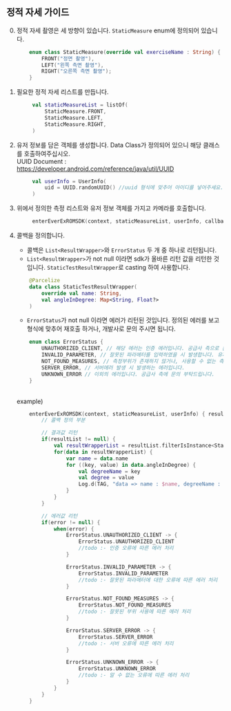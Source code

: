 ## 정적 자세 가이드

0) 정적 자세 촬영은 세 방향이 있습니다. `StaticMeasure` enum에 정의되어 있습니다.
    ```kotlin
        enum class StaticMeasure(override val exerciseName : String) {
            FRONT("정면 촬영"),
            LEFT("왼쪽 측면 촬영"),
            RIGHT("오른쪽 측면 촬영");
        }
    ```  

1) 필요한 정적 자세 리스트를 만듭니다.
   ```kotlin
        val staticMeasureList = listOf(
            StaticMeasure.FRONT,
            StaticMeasure.LEFT,
            StaticMeasure.RIGHT,
        )
   ```  
   
2) 유저 정보를 담은 객체를 생성합니다. Data Class가 정의되어 있으니 해당 클래스를 호출하여주십시오.
    <br> UUID Document : https://developer.android.com/reference/java/util/UUID
   ```kotlin
        val userInfo = UserInfo(
            uid = UUID.randomUUID() //uuid 형식에 맞추어 아이디를 넣어주세요.
        )
   ```  
   
3) 위에서 정의한 측정 리스트와 유저 정보 객체를 가지고 카메라를 호출합니다.
   ```kotlin
        enterEverExROMSDK(context, staticMeasureList, userInfo, callback)
   ``` 
   
4) 콜백을 정의합니다. 
    - 콜백은 `List<ResultWrapper>`와 `ErrorStatus` 두 개 중 하나로 리턴됩니다.
    - `List<ResultWrapper>`가 not null 이라면 sdk가 올바른 리턴 값을 리턴한 것입니다. `StaticTestResultWrapper`로 casting 하여 사용합니다.
    ```kotlin
        @Parcelize
        data class StaticTestResultWrapper(
            override val name: String,
            val angleInDegree: Map<String, Float?>
        )
    ``` 
    - `ErrorStatus`가 not null 이라면 에러가 리턴된 것입니다. 정의된 에러를 보고 형식에 맞추어 재호출 하거나, 개발사로 문의 주시면 됩니다.
    ```kotlin
        enum class ErrorStatus {
            UNAUTHORIZED_CLIENT, // 해당 에러는 인증 에러입니다. 공급사 측으로 문의 부탁드립니다.
            INVALID_PARAMETER, // 잘못된 파라메터를 입력하였을 시 발생합니다. 유저정보나 리스트의 값을 확인 후 재호출을 시도하십시오.
            NOT_FOUND_MEASURES, // 측정부위가 존재하지 않거나, 사용할 수 없는 측정부위를 넣었을 시 발생합니다.
            SERVER_ERROR, // 서버에러 발생 시 발생하는 에러입니다.
            UNKNOWN_ERROR // 이외의 에러입니다. 공급사 측에 문의 부탁드립니다.
        }
    ```
   
    <br>example)
    ```kotlin
        enterEverExROMSDK(context, staticMeasureList, userInfo) { resultList, error ->
            // 콜백 정의 부분
   
            // 결과값 리턴
            if(resultList != null) {
                val resultWrapperList = resultList.filterIsInstance<StaticTestResultWrapper>()
                for(data in resultWrapperList) {
                    var name = data.name
                    for ((key, value) in data.angleInDegree) {
                        val degreeName = key
                        val degree = value
                        Log.d(TAG, "data => name : $name, degreeName : $degreeName, degree : $degree")
                    }
                }
            }      
   
            // 에러값 리턴
            if(error != null) { 
                when(error) {
                    ErrorStatus.UNAUTHORIZED_CLIENT -> {
                        ErrorStatus.UNAUTHORIZED_CLIENT
                        //todo :- 인증 오류에 따른 에러 처리
                    }
   
                    ErrorStatus.INVALID_PARAMETER -> {
                        ErrorStatus.INVALID_PARAMETER
                        //todo :- 잘못된 파라메터에 대한 오류에 따른 에러 처리
                    }
   
                    ErrorStatus.NOT_FOUND_MEASURES -> {
                        ErrorStatus.NOT_FOUND_MEASURES
                        //todo :- 잘못된 부위 사용에 따른 에러 처리
                    }
   
                    ErrorStatus.SERVER_ERROR -> {
                        ErrorStatus.SERVER_ERROR
                        //todo :- 서버 오류에 따른 에러 처리
                    }

                    ErrorStatus.UNKNOWN_ERROR -> {
                        ErrorStatus.UNKNOWN_ERROR
                        //todo :- 알 수 없는 오류에 따른 에러 처리
                    }
                }      
            }
        }
    ``` 